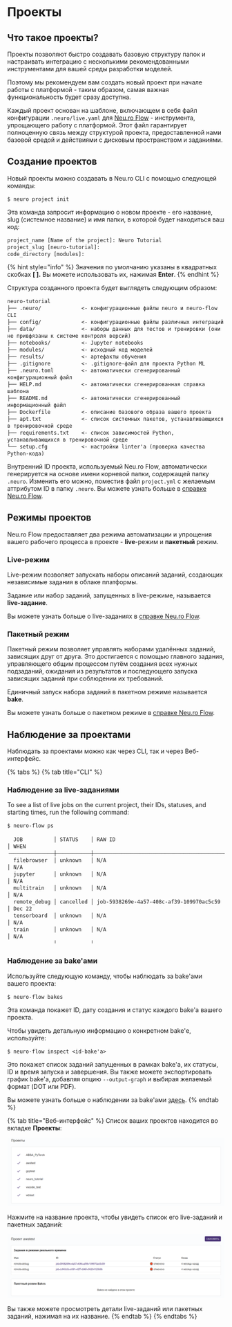 # Проекты

## Что такое проекты?

Проекты позволяют быстро создавать базовую структуру папок и настраивать интеграцию с несколькими рекомендованными инструментами для вашей среды разработки моделей.

Поэтому мы рекомендуем вам создать новый проект при начале работы с платформой - таким образом, самая важная функциональность будет сразу доступна.

Каждый проект основан на шаблоне, включающем в себя файл конфигурации `.neuro/live.yaml` для [Neu.ro Flow](https://neu-ro.gitbook.io/neuro-flow/) - инструмента, упрощающего работу с платформой. Этот файл гарантирует полноценную связь между структурой проекта, предоставленной нами базовой средой и действиями с дисковым пространством и заданиями.

## Создание проектов

Новый проекты можно создавать в Neu.ro CLI с помощью следующей команды:

```text
$ neuro project init
```

Эта команда запросит информацию о новом проекте - его название, slug \(системное название\) и имя папки, в которой будет находиться ваш код:

```text
project_name [Name of the project]: Neuro Tutorial
project_slug [neuro-tutorial]:
code_directory [modules]:
```

{% hint style="info" %}
Значения по умолчанию указаны в квадратных скобках **\[ \].** Вы можете использовать их, нажимая **Enter**.
{% endhint %}

Структура созданного проекта будет выглядеть следующим образом:

```text
neuro-tutorial
├── .neuro/             <- конфигурационные файлы neuro и neuro-flow CLI
├── config/             <- конфигурационные файлы различных интеграций
├── data/               <- наборы данных для тестов и тренировки (они не привфязаны к системе контроля версий)
├── notebooks/          <- Jupyter notebooks
├── modules/            <- исходный код моделей
├── results/            <- артефакты обучения
├── .gitignore          <- .gitignore-файл для проекта Python ML
├── .neuro.toml         <- автоматически сгенерированный конфигурационный файл
├── HELP.md             <- автоматически сгенерированная справка шаблона
├── README.md           <- автоматически сгенерированный информационный файл
├── Dockerfile          <- описание базового образа вашего проекта
├── apt.txt             <- список системных пакетов, устанавливающихся в тренировочной среде
├── requirements.txt    <- список зависимостей Python, устанавливающихся в тренировочной среде
└── setup.cfg           <- настройки linter'а (проверка качества Python-кода)
```

Внутренний ID проекта, используемый Neu.ro Flow, автоматически генерируется на основе имени корневой папки, содержащей папку `.neuro`. Изменить его можно, поместив файл `project.yml` с желаемым аттрибутом ID в папку `.neuro`. Вы можете узнать больше в [справке Neu.ro Flow](https://neu-ro.gitbook.io/neuro-flow/reference/project-configuration-syntax).

## Режимы проектов

Neu.ro Flow предоставляет два режима автоматизации и упрощения вашего рабочего процесса в проекте - **live**-режим и **пакетный** режим.

### Live-режим

Live-режим позволяет запускать наборы описаний заданий, создающих независимые задания в облаке платформы.

Задание или набор заданий, запущенных в live-режиме, называется **live-задание**.

Вы можете узнать больше о live-заданиях в [справке Neu.ro Flow](https://neu-ro.gitbook.io/neuro-flow/reference/live-workflow-syntax#live-workflow).

### Пакетный режим

Пакетный режим позволяет управлять наборами удалённых заданий, зависящих друг от друга. Это достигается с помощью главного задания, управляющего общим процессом путём создания всех нужных подзаданий, ожидания из результатов и последующего запуска зависящих заданий при соблюдении их требований.

Единичный запуск набора заданий в пакетном режиме называется **bake**.

Вы можете узнать больше о пакетном режиме в [справке Neu.ro Flow](https://neu-ro.gitbook.io/neuro-flow/reference/batch-workflow-syntax).

## Наблюдение за проектами

Наблюдать за проектами можно как через CLI, так и через Веб-интерфейс.

{% tabs %}
{% tab title="CLI" %}
### Наблюдение за live-заданиями

To see a list of live jobs on the current project, their IDs, statuses, and starting times, run the following command:

```text
$ neuro-flow ps

  JOB          │ STATUS    │ RAW ID                                   │ WHEN
╶──────────────┼───────────┼──────────────────────────────────────────┼────────╴
  filebrowser  │ unknown   │ N/A                                      │ N/A
  jupyter      │ unknown   │ N/A                                      │ N/A
  multitrain   │ unknown   │ N/A                                      │ N/A
  remote_debug │ cancelled │ job-5938269e-4a57-408c-af39-109970ac5c59 │ Dec 22
  tensorboard  │ unknown   │ N/A                                      │ N/A
  train        │ unknown   │ N/A                                      │ N/A
               ╵           ╵
```

### Наблюдение за bake'ами

Используйте следующую команду, чтобы наблюдать за bake'ами вашего проекта:

```text
$ neuro-flow bakes
```

Эта команда покажет ID, дату создания и статус каждого bake'а вашего проекта.

Чтобы увидеть детальную информацию о конкретном bake'е, используйте:

```text
$ neuro-flow inspect <id-bake'a>
```

Это покажет список заданий запущенных в рамках bake'а, их статусы, ID и время запуска и завершения. Вы также можете экспортировать график bake'а, добавляя опцию `--output-graph` и выбирая желаемый формат \(DOT или PDF\).

Вы можете узнать больше о наблюдении за bake'ами [здесь](https://neu-ro.gitbook.io/neuro-flow/reference/cli#neuro-flow-inspect).
{% endtab %}

{% tab title="Веб-интерфейс" %}
Список ваших проектов находится во вкладке **Проекты**:

![](../../.gitbook/assets/image%20%28140%29.png)

Нажмите на название проекта, чтобы увидеть список его live-заданий и пакетных заданий:

![](../../.gitbook/assets/image%20%28143%29.png)

Вы также можете просмотреть детали live-заданий или пакетных заданий, нажимая на их название.
{% endtab %}
{% endtabs %}

